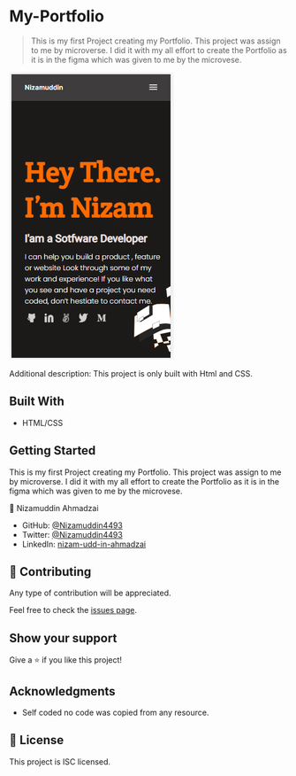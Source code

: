 # My-Portfolio

> This is my first Project creating my Portfolio. This project was assign to me by microverse. I did it with my all effort to create the Portfolio as it is in the figma which was given to me by the microvese.

![screenshot](images/templete-image.png)

Additional description: This project is only built with Html and CSS.

## Built With

- HTML/CSS

## Getting Started

This is my first Project creating my Portfolio. This project was assign to me by microverse. I did it with my all effort to create the Portfolio as it is in the figma which was given to me by the microvese.

👤 Nizamuddin Ahmadzai

- GitHub: [@Nizamuddin4493](https://github.com/Nizamuddin4493)
- Twitter: [@Nizamuddin4493](https://twitter.com/Nizamuddin4493)
- LinkedIn: [nizam-udd-in-ahmadzai](https://www.linkedin.com/in/nizam-ud-din-ahmadzai-793269147/)

## 🤝 Contributing

Any type of contribution will be appreciated.

Feel free to check the [issues page](../../issues/).

## Show your support

Give a ⭐️ if you like this project!

## Acknowledgments

- Self coded no code was copied from any resource.

## 📝 License

This project is ISC licensed.
